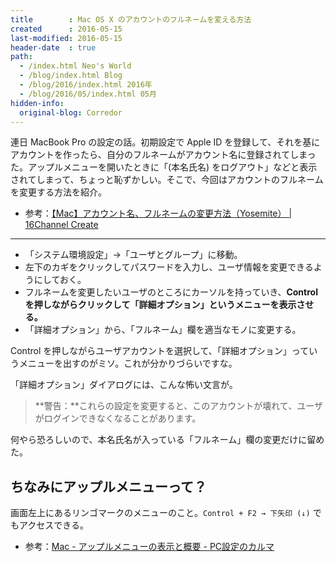 ```yaml
---
title        : Mac OS X のアカウントのフルネームを変える方法
created      : 2016-05-15
last-modified: 2016-05-15
header-date  : true
path:
  - /index.html Neo's World
  - /blog/index.html Blog
  - /blog/2016/index.html 2016年
  - /blog/2016/05/index.html 05月
hidden-info:
  original-blog: Corredor
---
```


連日 MacBook Pro の設定の話。初期設定で Apple ID を登録して、それを基にアカウントを作ったら、自分のフルネームがアカウント名に登録されてしまった。アップルメニューを開いたときに「(本名氏名) をログアウト」などと表示されてしまって、ちょっと恥ずかしい。そこで、今回はアカウントのフルネームを変更する方法を紹介。

- 参考：[【Mac】アカウント名、フルネームの変更方法（Yosemite） | 16Channel Create](https://www.16channel.com/create/mac-account-user-name-change/)

---

- 「システム環境設定」→「ユーザとグループ」に移動。
- 左下のカギをクリックしてパスワードを入力し、ユーザ情報を変更できるようにしておく。
- フルネームを変更したいユーザのところにカーソルを持っていき、**Control を押しながらクリックして「詳細オプション」というメニューを表示させる。**
- 「詳細オプション」から、「フルネーム」欄を適当なモノに変更する。

Control を押しながらユーザアカウントを選択して、「詳細オプション」っていうメニューを出すのがミソ。これが分かりづらいですな。

「詳細オプション」ダイアログには、こんな怖い文言が。

> **警告：**これらの設定を変更すると、このアカウントが壊れて、ユーザがログインできなくなることがあります。

何やら恐ろしいので、本名氏名が入っている「フルネーム」欄の変更だけに留めた。

## ちなみにアップルメニューって？

画面左上にあるリンゴマークのメニューのこと。`Control + F2 → 下矢印 (↓)` でもアクセスできる。

- 参考：[Mac - アップルメニューの表示と概要 - PC設定のカルマ](http://pc-karuma.net/apple-menu/)
